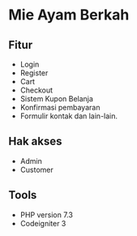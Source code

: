 # Mie Ayam Berkah


## Fitur
- Login
- Register
- Cart
- Checkout
- Sistem Kupon Belanja
- Konfirmasi pembayaran
- Formulir kontak
dan lain-lain.

## Hak akses
- Admin
- Customer

## Tools
- PHP version 7.3
- Codeigniter 3
